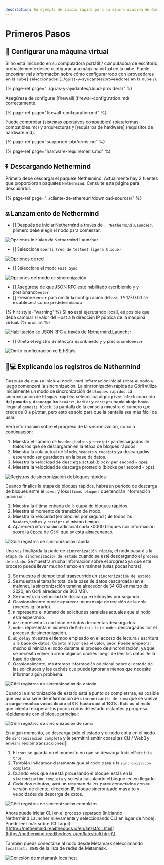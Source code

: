 ```yaml
---
description: Un ejemplo de inicio rápido para la sincronización de Görli Testnet Nethermind
---
```


# Primeros Pasos

## 🔧 Configurar una máquina virtual

Si no está iniciando en su computadora portátil / computadora de escritorio, probablemente desee configurar una máquina virtual en la nube. Puede encontrar más información sobre cómo configurar todo con \[proveedores en la nube\] seleccionados \(../guías-y-ayudantes/proveedores en la nube /\).

{% page-ref page="../guias-y-ayudantes/cloud-providers/" %}

Asegúrese de configurar \[firewall\] \(firewall-configuration.md\) correctamente.

{% page-ref page="firewall-configuration.md" %}

Puede comprobar \[sistemas operativos compatibles\] \(plataformas-compatibles.md\) y arquitecturas y \[requisitos de hardware\] \(requisitos de hardware.md\).

{% page-ref page="supported-platforms.md" %}

{% page-ref page="hardware-requirements.md" %}

## ⏬ Descargando Nethermind

Primero debe descargar el paquete Nethermind. Actualmente hay 2 fuentes que proporcionan paquetes `Nethermind`. Consulte esta página para descubrirlos

{% page-ref page="../cliente-de-ethereum/download-sources/" %}

## 🔛 Lanzamiento de Nethermind

* \[\] Después de iniciar Nethermind a través de `. /Nethermind.Launcher`, primero debe elegir el nodo para comenzar.

![Opciones iniciales de Nethermind.Launcher](https://github.com/NethermindEth/nethermind/raw/master/docs/source/start/launcher.png)

* \[\] Seleccione `Goerli (red de testnet ligera Clique)`

![Opciones de red](https://github.com/NethermindEth/nethermind/raw/master/docs/source/start/goerli-choice.png)

* \[\] Seleccione el modo `Fast Sync`

![Opciones del modo de sincronizaci&#xF3;n](https://github.com/NethermindEth/nethermind/raw/master/docs/source/start/fast-sync-choice.png)

* \[\] Asegúrese de que JSON RPC esté habilitado escribiendo `y` y presionando`enter`
* \[\] Presione `enter` para omitir la configuración de`Host IP` 127.0.0.1 se establecerá como predeterminado

{% hint style="warning" %}
Si **no** está ejecutando locall, es posible que deba cambiar el valor del Host a la dirección IP pública de la máquina virtual.
{% endhint %}

![Habilitaci&#xF3;n de JSON RPC a trav&#xE9;s de Nethermind.Launcher](https://github.com/NethermindEth/nethermind/raw/master/docs/source/start/json-choice.png)

* \[\] Omita el registro de ethstats escribiendo `y` y presionando`enter`

![Omitir configuraci&#xF3;n de EthStats](https://github.com/NethermindEth/nethermind/raw/master/docs/source/start/ethstats-choice.png)

## 👨💻 Explicando los registros de Nethermind

Después de que se inicie el nodo, verá información inicial sobre el nodo y luego comenzará la sincronización. La sincronización rápida de Görli utiliza inicialmente un modo de sincronización de `bloques rápidos`. La sincronización de `bloques rápidos` selecciona algún `pivot block` conocido del pasado y descarga los `headers`, `bodies` y `receipts` hacia abajo hasta llegar al `genesis block`. La pantalla de la consola muestra el número que crece de 0 a pivotar, pero esto es solo para que la pantalla sea más fácil de usar.

Verá información sobre el progreso de la sincronización, como a continuación:

1. Muestra el número de `headers`,`bodies` y `receipts` ya descargados de todos los que se descargarán en la etapa de bloques rápidos.
2. Muestra la cola actual de `blocks`,`headers` y `receipts` ya descargados esperando ser guardados en la base de datos.
3. Muestra la velocidad de descarga actual \(blocks per second - bps\).
4. Muestra la velocidad de descarga promedio \(blocks per second - bps\).

![Registros de sincronizaci&#xF3;n de bloques r&#xE1;pidos](https://github.com/NethermindEth/nethermind/raw/master/docs/source/start/fast-blocks-sync-annotated.png)

Cuando finalice la etapa de bloques rápidos, habrá un período de descarga de bloques entre el `pivot` y los`últimos bloques` que tendrán información adicional:

1. Muestra la última entrada de la etapa de bloques rápidos.
2. Muestra el momento de transición de modo.
3. Muestra la velocidad \(en bloques por segund \) de todos los `headers`,`bodies` y `receipts` al mismo tiempo.
4. Aparecerá información adicional cada 30000 bloques con información sobre la época de Görli que se está almacenando.

![G&#xF6;rli registros de sincronizaci&#xF3;n r&#xE1;pida](https://github.com/NethermindEth/nethermind/raw/master/docs/source/start/fast-sync-annotated.png)

Una vez finalizada la parte de `sincronización rápida`, el nodo pasará a la `etapa de sincronización de estado` cuando se esté descargando el `proceso de estado`. Se muestra mucha información sobre el progreso ya que este proceso puede llevar mucho tiempo en mainnet \(unas pocas horas\).

1. Se muestra el tiempo total transcurrido en `sincronización de estado`
2. Se muestra el tamaño total de la base de datos descargada \(en el mainnet, la sincronización termina alrededor de 34 GB en marzo de 2020, en Görli alrededor de 800 MB\).
3. Se muestra la velocidad de descarga en kilobytes por segundo.
4. Ocasionalmente puede aparecer un mensaje de revisión de la cola \(puedes ignorarlo\).
5. `P` representa el número de solicitudes paralelas actuales que el nodo está esperando.
6. `acc` representa la cantidad de datos de cuentas descargados.
7. `nodes` representa el número de `Patricia trie nodes` descargados por el proceso de sincronización.
8. `db_delay` muestra el tiempo empleado en el acceso de lectura / escritura a la base de datos. Cuanto mayor sea el valor, peor. Puede empeorar mucho si reinicia el nodo durante el proceso de sincronización, ya que se necesita volver a crear algunos cachés luego de leer los datos de la base de datos.
9. Ocasionalmente, mostramos información adicional sobre el estado de las solicitudes y las cachés que puede ignorar a menos que necesite informar algún problema.

![G&#xF6;rli registros de sincronizaci&#xF3;n de estado](https://github.com/NethermindEth/nethermind/raw/master/docs/source/start/state-sync-annotated.png)

Cuando la sincronización de estado está a punto de completarse, es posible que vea una serie de información de `sincronización de rama` que se vuelve a cargar muchas veces desde el 0% hasta casi el 100%. Este es el nodo que intenta recuperar los pocos nodos de estado restantes y progresa rápidamente con el bloque principal:

![G&#xF6;rli registros de sincronizaci&#xF3;n de rama](https://github.com/NethermindEth/nethermind/raw/master/docs/source/start/branch-sync.png)

En algún momento, se descarga todo el estado y el nodo entra en el modo de `sincronización completa` y le permitirá emitir consultas CLI / Web3 y enviar / recibir transacciones🥳

1. El `root` se guarda en el momento en que se descarga todo el`Patricia trie`.
2. También indicamos claramente que el nodo pasa a la `sincronización completa`.
3. Cuando veas que se está procesando el bloque, estás en la `sincronización completa` y se está calculando el bloque recién llegado.
4. Cada dos minutos, verá un resumen de los pares conectados con su versión de cliente, dirección IP, bloque sincronizado más alto y velocidades de descarga de datos.

![G&#xF6;rli registros de sincronizaci&#xF3;n completos](https://github.com/NethermindEth/nethermind/raw/master/docs/source/start/full-sync-annotated.png)

Ahora puede iniciar CLI en el proceso separado \(iniciando Nethermind.Launcher nuevamente y seleccionando CLI en lugar de Node\). Puede leer más sobre \[CLI aquí\] \([https://nethermind.readthedocs.io/en/latest/cli.html](https://nethermind.readthedocs.io/en/latest/cli.html)\).

También puede conectarse al nodo desde Metamask seleccionando `localhost: 8545` de la lista de redes de Metamask.

![Conexi&#xF3;n de metamask localhost](https://github.com/NethermindEth/nethermind/raw/master/docs/source/metamask/localhost.png)

